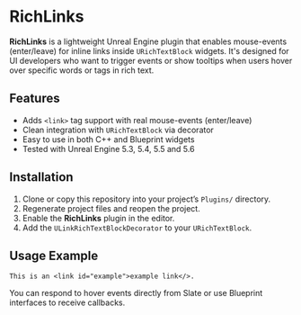 # RichLinks

**RichLinks** is a lightweight Unreal Engine plugin that enables mouse-events (enter/leave) for inline links inside `URichTextBlock` widgets. It's designed for UI developers who want to trigger events or show tooltips when users hover over specific words or tags in rich text.

## Features

- Adds `<link>` tag support with real mouse-events (enter/leave)
- Clean integration with `URichTextBlock` via decorator
- Easy to use in both C++ and Blueprint widgets
- Tested with Unreal Engine 5.3, 5.4, 5.5 and 5.6

## Installation

1. Clone or copy this repository into your project’s `Plugins/` directory.
2. Regenerate project files and reopen the project.
3. Enable the **RichLinks** plugin in the editor.
4. Add the `ULinkRichTextBlockDecorator` to your `URichTextBlock`.

## Usage Example

```
This is an <link id="example">example link</>.
```

You can respond to hover events directly from Slate or use Blueprint interfaces to receive callbacks.
